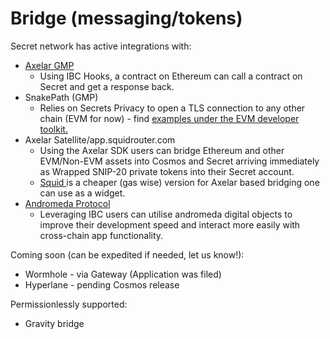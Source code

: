 # Bridge (messaging/tokens)

Secret network has active integrations with:

* [Axelar GMP](https://docs.axelar.dev/dev/general-message-passing/overview)
  * Using IBC Hooks, a contract on Ethereum can call a contract on Secret and get a response back.
* SnakePath (GMP)
  * Relies on Secrets Privacy to open a TLS connection to any other chain (EVM for now) - find [examples under the EVM developer toolkit.](../ethereum-evm-developer-toolkit/)
* Axelar Satellite/app.squidrouter.com
  * Using the Axelar SDK users can bridge Ethereum and other EVM/Non-EVM assets into Cosmos and Secret arriving immediately as Wrapped SNIP-20 private tokens into their Secret account.
  * [Squid ](https://app.squidrouter.com)is a cheaper (gas wise) version for Axelar based bridging one can use as a widget.&#x20;
* [Andromeda Protocol](https://andromedaprotocol.io/)
  * Leveraging IBC users can utilise andromeda digital objects to improve their development speed and interact more easily with cross-chain app functionality.

Coming soon (can be expedited if needed, let us know!):

* Wormhole - via Gateway (Application was filed)
* Hyperlane - pending Cosmos release

Permissionlessly supported:

* Gravity bridge
